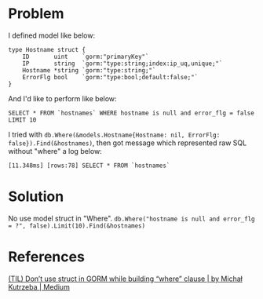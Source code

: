 # Problem
I defined model like below:
```
type Hostname struct {
	ID       uint    `gorm:"primaryKey"`
	IP       string  `gorm:"type:string;index:ip_uq,unique;"`
	Hostname *string `gorm:"type:string;"`
	ErrorFlg bool    `gorm:"type:bool;default:false;"`
}
```

And I'd like to perform like below:
```
SELECT * FROM `hostnames` WHERE hostname is null and error_flg = false LIMIT 10
```

I tried with `db.Where(&models.Hostname{Hostname: nil, ErrorFlg: false}).Find(&hostnames)`, then got message which represented raw SQL without "where" a log below:
```
[11.348ms] [rows:78] SELECT * FROM `hostnames`
```

# Solution
No use model struct in "Where".
`db.Where("hostname is null and error_flg = ?", false).Limit(10).Find(&hostnames)`

# References
[(TIL) Don’t use struct in GORM while building “where” clause | by Michał Kutrzeba | Medium](https://michal-kutrzeba.medium.com/til-dont-use-struct-in-gorm-while-building-where-clause-830376eab384)